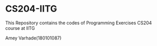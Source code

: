 # CS204-IITG
This Repository contains the codes of Programming Exercises CS204 course at IITG


Amey Varhade(180101087)
